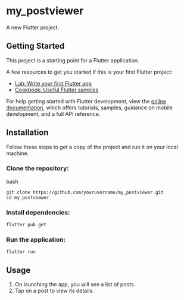 # my_postviewer

A new Flutter project.

## Getting Started

This project is a starting point for a Flutter application.

A few resources to get you started if this is your first Flutter project:

- [Lab: Write your first Flutter app](https://docs.flutter.dev/get-started/codelab)
- [Cookbook: Useful Flutter samples](https://docs.flutter.dev/cookbook)

For help getting started with Flutter development, view the
[online documentation](https://docs.flutter.dev/), which offers tutorials,
samples, guidance on mobile development, and a full API reference.

## Installation

Follow these steps to get a copy of the project and run it on your local machine.

### Clone the repository:

bash
~~~
git clone https://github.com/yourusername/my_postviewer.git
cd my_postviewer
~~~

### Install dependencies:

~~~
flutter pub get
~~~

### Run the application:

~~~
flutter run
~~~

## Usage

1. On launching the app, you will see a list of posts.
2. Tap on a post to view its details.
